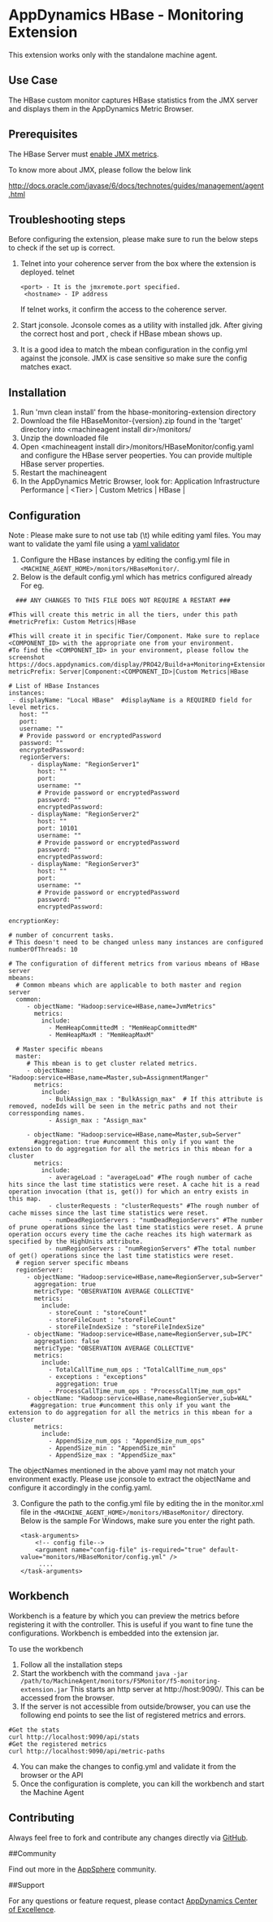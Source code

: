 # AppDynamics HBase - Monitoring Extension

This extension works only with the standalone machine agent.

## Use Case

The HBase custom monitor captures HBase statistics from the JMX server and displays them in the AppDynamics Metric Browser.

## Prerequisites ##

The HBase Server must [enable JMX metrics](http://hbase.apache.org/metrics.html).

To know more about JMX, please follow the below link
 
 http://docs.oracle.com/javase/6/docs/technotes/guides/management/agent.html


## Troubleshooting steps ##
Before configuring the extension, please make sure to run the below steps to check if the set up is correct.

1. Telnet into your coherence server from the box where the extension is deployed.
       telnet <hostname> <port>

       <port> - It is the jmxremote.port specified.
        <hostname> - IP address

    If telnet works, it confirm the access to the coherence server.


2. Start jconsole. Jconsole comes as a utility with installed jdk. After giving the correct host and port , check if HBase mbean shows up.

3. It is a good idea to match the mbean configuration in the config.yml against the jconsole. JMX is case sensitive so make
sure the config matches exact.

## Installation

1. Run 'mvn clean install' from the hbase-monitoring-extension directory
2. Download the file HBaseMonitor-{version}.zip found in the 'target' directory into \<machineagent install dir\>/monitors/
3. Unzip the downloaded file
4. Open \<machineagent install dir\>/monitors/HBaseMonitor/config.yaml and configure the HBase server peoperties. You can provide multiple HBase server properties.
5. Restart the machineagent
6. In the AppDynamics Metric Browser, look for: Application Infrastructure Performance | \<Tier\> | Custom Metrics | HBase | 

## Configuration

Note : Please make sure to not use tab (\t) while editing yaml files. You may want to validate the yaml file using a [yaml validator](http://yamllint.com/)

1. Configure the HBase instances by editing the config.yml file in `<MACHINE_AGENT_HOME>/monitors/HBaseMonitor/`.
2. Below is the default config.yml which has metrics configured already
   For eg.
 
 ```
   ### ANY CHANGES TO THIS FILE DOES NOT REQUIRE A RESTART ###

#This will create this metric in all the tiers, under this path
#metricPrefix: Custom Metrics|HBase

#This will create it in specific Tier/Component. Make sure to replace <COMPONENT_ID> with the appropriate one from your environment.
#To find the <COMPONENT_ID> in your environment, please follow the screenshot https://docs.appdynamics.com/display/PRO42/Build+a+Monitoring+Extension+Using+Java
metricPrefix: Server|Component:<COMPONENT_ID>|Custom Metrics|HBase

# List of HBase Instances
instances:
  - displayName: "Local HBase"  #displayName is a REQUIRED field for  level metrics.
    host: ""
    port:
    username: ""
    # Provide password or encryptedPassword
    password: ""
    encryptedPassword:
    regionServers:
       - displayName: "RegionServer1"
         host: ""
         port:
         username: ""
         # Provide password or encryptedPassword
         password: ""
         encryptedPassword:
       - displayName: "RegionServer2"
         host: ""
         port: 10101
         username: ""
         # Provide password or encryptedPassword
         password: ""
         encryptedPassword:
       - displayName: "RegionServer3"
         host: ""
         port:
         username: ""
         # Provide password or encryptedPassword
         password: ""
         encryptedPassword:
         
encryptionKey:

# number of concurrent tasks.
# This doesn't need to be changed unless many instances are configured
numberOfThreads: 10

# The configuration of different metrics from various mbeans of HBase server
mbeans:
   # Common mbeans which are applicable to both master and region server
   common:
      - objectName: "Hadoop:service=HBase,name=JvmMetrics"
        metrics:
          include:
            - MemHeapCommittedM : "MemHeapCommittedM"
            - MemHeapMaxM : "MemHeapMaxM"

   # Master specific mbeans
   master:
      # This mbean is to get cluster related metrics.
      - objectName: "Hadoop:service=HBase,name=Master,sub=AssignmentManger"
        metrics:
          include:
            - BulkAssign_max : "BulkAssign_max"  # If this attribute is removed, nodeIds will be seen in the metric paths and not their corressponding names.
            - Assign_max : "Assign_max"

      - objectName: "Hadoop:service=HBase,name=Master,sub=Server"
        #aggregation: true #uncomment this only if you want the extension to do aggregation for all the metrics in this mbean for a cluster
        metrics:
          include:
            - averageLoad : "averageLoad" #The rough number of cache hits since the last time statistics were reset. A cache hit is a read operation invocation (that is, get()) for which an entry exists in this map.
            - clusterRequests : "clusterRequests" #The rough number of cache misses since the last time statistics were reset.
            - numDeadRegionServers : "numDeadRegionServers" #The number of prune operations since the last time statistics were reset. A prune operation occurs every time the cache reaches its high watermark as specified by the HighUnits attribute.
            - numRegionServers : "numRegionServers" #The total number of get() operations since the last time statistics were reset.
   # region server specific mbeans
   regionServer:
      - objectName: "Hadoop:service=HBase,name=RegionServer,sub=Server"
        aggregation: true
        metricType: "OBSERVATION AVERAGE COLLECTIVE"
        metrics:
          include:
            - storeCount : "storeCount"
            - storeFileCount : "storeFileCount"
            - storeFileIndexSize : "storeFileIndexSize"
      - objectName: "Hadoop:service=HBase,name=RegionServer,sub=IPC"
        aggregation: false
        metricType: "OBSERVATION AVERAGE COLLECTIVE"
        metrics:
          include:
            - TotalCallTime_num_ops : "TotalCallTime_num_ops"
            - exceptions : "exceptions"
              aggregation: true
            - ProcessCallTime_num_ops : "ProcessCallTime_num_ops"
      - objectName: "Hadoop:service=HBase,name=RegionServer,sub=WAL"
       #aggregation: true #uncomment this only if you want the extension to do aggregation for all the metrics in this mbean for a cluster
        metrics:
          include:
            - AppendSize_num_ops : "AppendSize_num_ops"
            - AppendSize_min : "AppendSize_min"
            - AppendSize_max : "AppendSize_max"
```
The objectNames mentioned in the above yaml may not match your environment exactly. Please use jconsole to extract the objectName and configure it accordingly in the config.yaml. 

3. Configure the path to the config.yml file by editing the <task-arguments> in the monitor.xml file in the `<MACHINE_AGENT_HOME>/monitors/HBaseMonitor/` directory. Below is the sample
   For Windows, make sure you enter the right path.
     ```
     <task-arguments>
         <!-- config file-->
         <argument name="config-file" is-required="true" default-value="monitors/HBaseMonitor/config.yml" />
          ....
     </task-arguments>
    ```

## Workbench

Workbench is a feature by which you can preview the metrics before registering it with the controller. This is useful if you want to fine tune the configurations. Workbench is embedded into the extension jar.

To use the workbench
1. Follow all the installation steps
2. Start the workbench with the command
`java -jar /path/to/MachineAgent/monitors/F5Monitor/f5-monitoring-extension.jar`
This starts an http server at http://host:9090/. This can be accessed from the browser.
3. If the server is not accessible from outside/browser, you can use the following end points to see the list of registered metrics and errors.
```
#Get the stats
curl http://localhost:9090/api/stats
#Get the registered metrics
curl http://localhost:9090/api/metric-paths
```
4. You can make the changes to config.yml and validate it from the browser or the API
5. Once the configuration is complete, you can kill the workbench and start the Machine Agent

## Contributing

Always feel free to fork and contribute any changes directly via [GitHub](https://github.com/Appdynamics/hbase-monitoring-extension).

##Community

Find out more in the [AppSphere](http://appsphere.appdynamics.com/t5/Extensions/HBase-Monitoring-Extension/idi-p/829) community.

##Support

For any questions or feature request, please contact [AppDynamics Center of Excellence](mailto:help@appdynamics.com).

